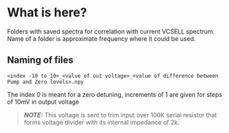 # What is here?

Folders with saved spectra for correlation with current VCSELL spectrum.
Name of a folder is approximate frequency where it could be used.

## Naming of files

`<index -10 to 10>_<value of out voltage>_<value of difference between Pump and Zero levels>.npy`

The index 0 is meant for a zero detuning, increments of 1 are given for steps of 10mV in output voltage

> **_NOTE:_**  This voltage is sent to trim input over 100K serial resistor that forms voltage divider with its internal impedance of 2k.